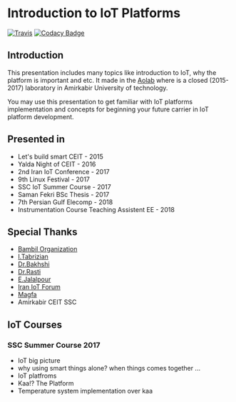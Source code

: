 # Introduction to IoT Platforms
[![Travis](https://img.shields.io/travis/com/I1820/Platform101.svg?style=flat-square)](https://travis-ci.com/I1820/Platform101)
[![Codacy Badge](https://img.shields.io/codacy/grade/5e1c0d0e79404c19be557ed3797f8d21.svg?style=flat-square)](https://www.codacy.com/project/i1820/Platform101/dashboard)

## Introduction

This presentation includes many topics like introduction to IoT, why the platform is important and etc.
It made in the [Aolab](http://aolab.github.io/) where is a closed (2015-2017) laboratory in Amirkabir University of technology.

You may use this presentation to get familiar with IoT platforms implementation and concepts
for beginning your future carrier in IoT platform development.

## Presented in

- Let's build smart CEIT - 2015
- Yalda Night of CEIT - 2016
- 2nd Iran IoT Conference - 2017
- 9th Linux Festival - 2017
- SSC IoT Summer Course - 2017
- Saman Fekri BSc Thesis - 2017
- 7th Persian Gulf Elecomp - 2018
- Instrumentation Course Teaching Assistent EE - 2018

## Special Thanks

- [Bambil Organization](https://bambil.github.io/)
- [I.Tabrizian](https://github.com/tabrizian)
- [Dr.Bakhshi](http://ceit.aut.ac.ir/~bakhshis/)
- [Dr.Rasti](https://scholar.google.com/citations?user=zb8pjMYAAAAJ&hl=en)
- [E.Jalalpour](http://ceit.aut.ac.ir/~jalalpour/)
- [Iran IoT Forum](http://www.iraniotforum.org/)
- [Magfa](https://magfa.com)
- Amirkabir CEIT SSC


## IoT Courses
### SSC Summer Course 2017

- IoT big picture
- why using smart things alone? when things comes together ...
- IoT platfroms
- Kaa!? The Platform
- Temperature system implementation over kaa
